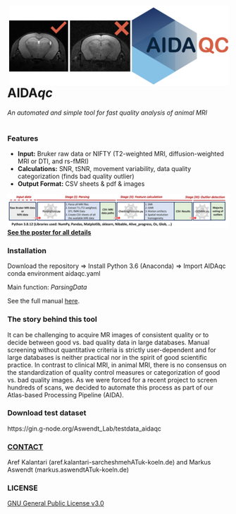 <img align="right" src="https://github.com/Aswendt-Lab/AIDAqc/blob/main/docs/AIDA_Logo_wide.001.png" width="500">
<h1>AIDA<i>qc</i></h1>

*An automated and simple tool for fast quality analysis of animal MRI*
<br/>
<br/>
<h3>Features</h3> 

- **Input:** Bruker raw data or NIFTY (T2-weighted MRI, diffusion-weighted MRI or DTI, and rs-fMRI)
- **Calculations:** SNR, tSNR, movement variability, data quality categorization (finds bad quality outlier)
- **Output Format:** CSV sheets & pdf & images

<img align="left" src="https://github.com/Aswendt-Lab/AIDAqc/blob/main/docs/AIDAqc_workflow.png">

<br/>
<br/>

[**See the poster for all details**](https://github.com/Aswendt-Lab/AIDAqc/blob/main/docs/AIDAqc_Poster_Summary.pdf) 

<h3>Installation</h3> 
Download the repository => Install Python 3.6 (Anaconda) => Import AIDAqc conda environment aidaqc.yaml

Main function: *ParsingData*

See the full manual [here](https://github.com/Aswendt-Lab/AIDAqc/blob/main/docs/AIDAqc_v2_1.pdf).

<h3>The story behind this tool</h3> 

It can be challenging to acquire MR images of consistent quality or to decide between good vs. bad quality data in large databases. Manual screening without quantitative criteria is strictly user-dependent and for large databases is neither practical nor in the spirit of good scientific practice. In contrast to clinical MRI, in animal MRI, there is no consensus on the standardization of quality control measures or categorization of good vs. bad quality images. As we were forced for a recent project to screen hundreds of scans, we decided to automate this process as part of our Atlas-based Processing Pipeline (AIDA).

<h3>Download test dataset</h3>
https://gin.g-node.org/Aswendt_Lab/testdata_aidaqc

[<h3><b>CONTACT</h3></b>](https://neurologie.uk-koeln.de/forschung/ag-neuroimaging-neuroengineering/)
Aref Kalantari (aref.kalantari-sarcheshmehATuk-koeln.de) and Markus Aswendt (markus.aswendtATuk-koeln.de)

<h3><b>LICENSE</h3></b>

[GNU General Public License v3.0](https://github.com/aswendtlab/AIDAqc/blob/main/LICENSE)
